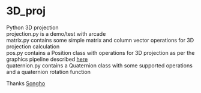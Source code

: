 # 3D_proj
Python 3D projection  
projection.py is a demo/test with arcade  
matrix.py contains some simple matrix and column vector operations for 3D projection calculation  
pos.py contains a Position class with operations for 3D projection as per the graphics pipeline described <a href="https://en.wikipedia.org/wiki/Graphics_pipeline">here</a>  
quaternion.py contains a Quaternion class with some supported operations and a quaternion rotation function  
  
Thanks <a href="https://www.songho.ca/opengl/index.html">Songho</a>
